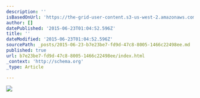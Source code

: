```yaml
---
description: ''
isBasedOnUrl: 'https://the-grid-user-content.s3-us-west-2.amazonaws.com/3dc0bc27-246c-4bca-ae73-6e517b60f2e8.png'
author: []
datePublished: '2015-06-23T01:04:52.596Z'
title: ''
dateModified: '2015-06-23T01:04:52.596Z'
sourcePath: _posts/2015-06-23-b7e23be7-fd9d-47c8-8005-1466c22498ee.md
published: true
url: b7e23be7-fd9d-47c8-8005-1466c22498ee/index.html
_context: 'http://schema.org'
_type: Article

---
```

![](https://the-grid-user-content.s3-us-west-2.amazonaws.com/3dc0bc27-246c-4bca-ae73-6e517b60f2e8.png)